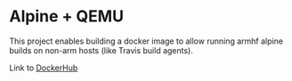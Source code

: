 # Alpine + QEMU

This project enables building a docker image to allow running armhf alpine builds on non-arm hosts (like Travis build agents).

Link to [DockerHub](https://hub.docker.com/r/rycus86/armhf-alpine-qemu/)

